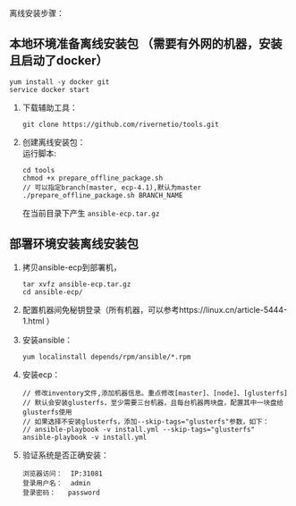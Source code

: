离线安装步骤：

## 本地环境准备离线安装包 （需要有外网的机器，安装且启动了docker）

```
yum install -y docker git
service docker start
```

1. 下载辅助工具：

   ```
   git clone https://github.com/rivernetio/tools.git
   ```

2. 创建离线安装包：  
   运行脚本:

   ```
   cd tools
   chmod +x prepare_offline_package.sh
   // 可以指定branch(master, ecp-4.1),默认为master
   ./prepare_offline_package.sh BRANCH_NAME
   ```

   在当前目录下产生 ```ansible-ecp.tar.gz```

## 部署环境安装离线安装包
1. 拷贝ansible-ecp到部署机，

   ```
   tar xvfz ansible-ecp.tar.gz
   cd ansible-ecp/
   ```

2. 配置机器间免秘钥登录（所有机器，可以参考https://linux.cn/article-5444-1.html ）

3. 安装ansible： 

   ```
   yum localinstall depends/rpm/ansible/*.rpm
   ```

4. 安装ecp：

   ```
   // 修改inventory文件,添加机器信息。重点修改[master]、[node]、[glusterfs]
   // 默认会安装glusterfs，至少需要三台机器，且每台机器两块盘，配置其中一块盘给glusterfs使用
   // 如果选择不安装glusterfs，添加--skip-tags="glusterfs"参数，如下：
   // ansible-playbook -v install.yml --skip-tags="glusterfs"
   ansible-playbook -v install.yml
   ```

5. 验证系统是否正确安装：

   ```
   浏览器访问：  IP:31081
   登录用户名：  admin
   登录密码：   password
   ```
   
